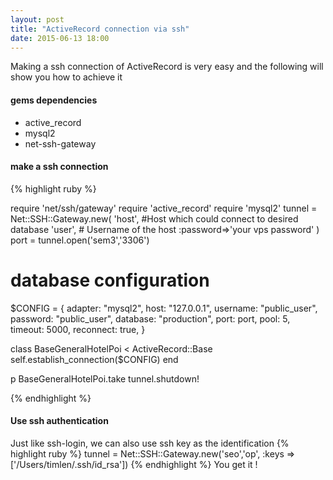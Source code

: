 ```yaml
---
layout: post
title: "ActiveRecord connection via ssh"
date: 2015-06-13 18:00
---
```

Making a ssh connection of ActiveRecord is very easy and the following will show 
you how to achieve it

#### gems dependencies

* active_record
* mysql2
* net-ssh-gateway

#### make a ssh connection

{% highlight ruby %}

require 'net/ssh/gateway'
require 'active_record'
require 'mysql2'
tunnel = Net::SSH::Gateway.new(
  'host', #Host which could connect to desired database
  'user', # Username of the host
  :password=>'your vps password'
  )
port = tunnel.open('sem3','3306')
# database configuration
$CONFIG = {
  adapter:  "mysql2",
  host:     "127.0.0.1",
  username: "public_user",
  password: "public_user",
  database: "production",
  port: port,
  pool: 5,
  timeout: 5000,
  reconnect: true,
}

class BaseGeneralHotelPoi < ActiveRecord::Base
  self.establish_connection($CONFIG)
end

p BaseGeneralHotelPoi.take
tunnel.shutdown!

{% endhighlight %}

#### Use ssh authentication
Just like ssh-login, we can also use ssh key as the identification
{% highlight ruby %}
tunnel = Net::SSH::Gateway.new('seo','op', :keys => ['/Users/timlen/.ssh/id_rsa'])
{% endhighlight %}
You get it !
